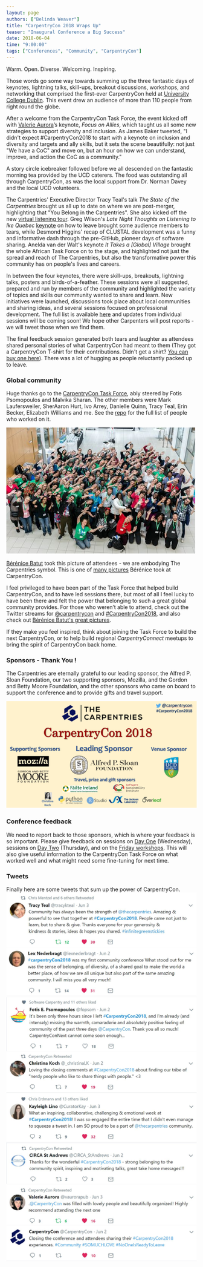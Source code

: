```yaml
---
layout: page
authors: ["Belinda Weaver"]
title: "CarpentryCon 2018 Wraps Up"
teaser: "Inaugural Conference a Big Success"
date: 2018-06-04
time: "9:00:00"
tags: ["Conferences", "Community", "CarpentryCon"]
---
```


Warm. Open. Diverse. Welcoming. Inspiring.

Those words go some way towards summing up the three fantastic days of keynotes, lightning talks, skill-ups, breakout discussions, workshops, and networking that comprised the first-ever CarpentryCon held at [University College Dublin](https://www.ucd.ie/). This event drew an audience of more than 110 people from right round the globe.

After a welcome from the CarpentryCon Task Force, the event kicked off with [Valerie Aurora](https://twitter.com/frameshiftllc)’s keynote, _Focus on Allies_, which taught us all some new strategies to support diversity and inclusion. As James Baker tweeted, "I didn't expect #CarpentryCon2018 to start with a keynote on inclusion and diversity and targets and ally skills, but it sets the scene beautifully: not just "We have a CoC" and move on, but an hour on how we can understand, improve, and action the CoC as a community."

A story circle icebreaker followed before we all descended on the fantastic morning tea provided by the UCD caterers. The food was outstanding all through CarpentryCon, as was the local support from Dr. Norman Davey and the local UCD volunteers.

The Carpentries' Executive Director Tracy Teal's talk _The State of the Carpentries_ brought us all up to date on where we are post-merger, highlighting that "You Belong in the Carpentries". She also kicked off the new [virtual listening tour](https://carpentries.org/carpentrieslistens/). Greg Wilson's _Late Night Thoughts on Listening to Ike Quebec_ [keynote](http://third-bit.com/2018/05/30/late-nights-thoughts.html) on how to leave brought some audience members to tears, while Desmond Higgins' recap of CLUSTAL development was a funny and informative dash through the pre-GitHub, pioneer days of software sharing. Anelda van der Walt's keynote _It Takes a [Global] Village_ brought the whole African Task Force on to the stage, and highlighted not just the spread and reach of The Carpentries, but also the transformative power this community has on people's lives and careers.

In between the four keynotes, there were skill-ups, breakouts, lightning talks, posters and birds-of-a-feather. These sessions were all suggested, prepared and run by members of the community and highlighted the variety of topics and skills our community wanted to share and learn. New initiatives were launched, discussions took place about local communities and sharing ideas, and several sessions focused on professional development. The full list is available [here](https://github.com/carpentries/carpentrycon/tree/master/Sessions) and updates from individual sessions will be coming soon! We hope other Carpenters will post reports - we will tweet those when we find them.

The final feedback session generated both tears and laughter as attendees shared personal stories of what CarpentryCon had meant to them (They got a CarpentryCon T-shirt for their contributions. Didn't get a shirt? [You can buy one here](https://www.cafepress.com/carpentrycon2018)). There was a lot of hugging as people reluctantly packed up to leave.

### Global community

Huge thanks go to the [CarpentryCon Task Force](https://github.com/carpentries/carpentrycon), ably steered by Fotis Psomopoulos and Malvika Sharan. The other members were Mark Laufersweiler, SherAaron Hurt, Ivo Arrey, Danielle Quinn, Tracy Teal, Erin Becker, Elizabeth Williams and me. See the [repo](https://github.com/carpentries/carpentrycon) for the full list of people who worked on it.

![Carpentries group shot](/images/groupshot.jpg)

[Bérénice Batut](https://twitter.com/bebatut) took this picture of attendees - we are embodying The Carpentries symbol. This is one of [many pictures](https://www.flickr.com/photos/134305289@N03/sets/72157667641880727) Bérénice took at CarpentryCon.

I feel privileged to have been part of the Task Force that helped build CarpentryCon, and to have led sessions there, but most of all I feel lucky to have been there and felt the power that belonging to such a great global community provides.
 For those who weren’t able to attend, check out the Twitter streams for [@carpentrycon](https://twitter.com/carpentrycon) and [#CarpentryCon2018](https://twitter.com/search?q=%23carpentryCon2018&src=tyah), and also check out [Bérénice Batut's great pictures](https://www.flickr.com/photos/134305289@N03/sets/72157667641880727/). 

If they make you feel inspired, think about joining the Task Force to build the next CarpentryCon, or to help build regional _CarpentryConnect_ meetups to bring the spirit of CarpentryCon back home.

### Sponsors - Thank You !

The Carpentries are eternally grateful to our leading sponsor, the Alfred P. Sloan Foundation, our two supporting sponsors, Mozilla, and the Gordon and Betty Moore Foundation, and the other sponsors who came on board to support the conference and 
to provide gifts and travel support.

![Our Sponsors](/images/ccsponsors.jpg)

### Conference feedback

We need to report back to those sponsors, which is where your feedback is so important.
Please give feedback on sessions on [Day One](https://www.surveycrest.com/s/carpentrycon2018wednesday) (Wednesday), sessions on [Day Two](https://www.surveycrest.com/s/carpentrycon2018thursday) (Thursday), and on the [Friday workshops](https://www.surveycrest.com/s/carpentrycon2018friday). This will also give useful information to the CarpentryCon Task Force on what worked well and what might need some fine-tuning for next time.

### Tweets

Finally here are some tweets that sum up the power of CarpentryCon.
![Tracy's tweet](/images/tracy.jpg)
![Lex's tweet](/images/lex.jpg)
![Fotis's tweet](/images/fotis.jpg)
![Christina's tweet](/images/chrit.jpg)
![Kayleigh's tweet](/images/kayleigh.jpg)
![Alexander's tweet](/images/konov.jpg)
![Valerie's tweet](/images/val.jpg)
![CC's tweet](/images/ccaa.jpg)
